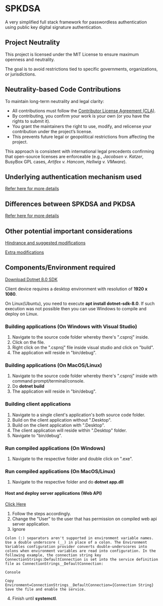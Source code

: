 # SPKDSA
A very simplified full stack framework for passwordless authentication using public key digital signature authentication.

## Project Neutrality
This project is licensed under the MIT License to ensure maximum openness and neutrality.  

The goal is to avoid restrictions tied to specific governments, organizations, or jurisdictions.  

## Neutrality-based Code Contributions
To maintain long-term neutrality and legal clarity:  
- All contributions must follow the [Contributor License Agreement (CLA)](CLA.md).  
- By contributing, you confirm your work is your own (or you have the rights to submit it).  
- You grant the maintainers the right to use, modify, and relicense your contribution under the project’s license.  
- This prevents future legal or geopolitical restrictions from affecting the project.  

This approach is consistent with international legal precedents confirming that open-source licenses are enforceable (e.g., *Jacobsen v. Katzer*, BusyBox GPL cases, *Artifex v. Hancom*, *Hellwig v. VMware*).  

## Underlying authentication mechanism used
[Refer here for more details](https://github.com/Chewhern/SPKDSA/blob/main/CRAM_With_Digital_Signature.md)

## Differences between SPKDSA and PKDSA
[Refer here for more details](https://github.com/Chewhern/SPKDSA/blob/main/PKDSAs_Differences.md)

## Other potential important considerations
[Hindrance and suggested modifications](https://github.com/Chewhern/SPKDSA/blob/main/Hindrance_And_Suggested_Modifications.md)

[Extra modifications](https://github.com/Chewhern/SPKDSA/blob/main/Extra_Considerations.md)

## Components/Environment required

[Download Dotnet 8.0 SDK](https://dotnet.microsoft.com/en-us/download/dotnet/8.0)

Client device requires a desktop environment with resolution of **1920 x 1080**.

On Linux(Ubuntu), you need to execute **apt install dotnet-sdk-8.0**. If such execution was not possible then you can use Windows to compile and deploy on Linux.

### Building applications (On Windows with Visual Studio)
1. Navigate to the source code folder whereby there's ".csproj" inside.
2. Click on the file.
3. Right click on the ".csproj" file inside visual studio and click on "build".
4. The application will reside in "bin/debug".

### Building applications (On MacOS/Linux)
1. Navigate to the source code folder whereby there's ".csproj" inside with command prompt/terminal/console.
2. Do **dotnet build**
3. The application will reside in "bin/debug".

### Building client applications
1. Navigate to a single client's application's both source code folder.
2. Build on the client application without ".Desktop".
3. Build on the client application with ".Desktop".
4. The client application will reside within ".Desktop" folder.
5. Navigate to "bin/debug".

### Run compiled applications (On Windows)
1. Navigate to the respective folder and double click on ".exe".

### Run compiled applications (On MacOS/Linux)
1. Navigate to the respective folder and do **dotnet app.dll**

#### Host and deploy server applications (Web API)
[Click Here](https://learn.microsoft.com/en-us/aspnet/core/host-and-deploy/linux-nginx?view=aspnetcore-9.0&tabs=linux-ubuntu#monitor-the-app)

1. Follow the steps accordingly.
2. Change the "User" to the user that has permission on compiled web api server application.
3. Ignore
```
Colon (:) separators aren't supported in environment variable names. Use a double underscore (__) in place of a colon. The Environment Variables configuration provider converts double-underscores into colons when environment variables are read into configuration. In the following example, the connection string key ConnectionStrings:DefaultConnection is set into the service definition file as ConnectionStrings__DefaultConnection:

Console

Copy
Environment=ConnectionStrings__DefaultConnection={Connection String}
Save the file and enable the service.
```
4. Finish until **systemctl**.
